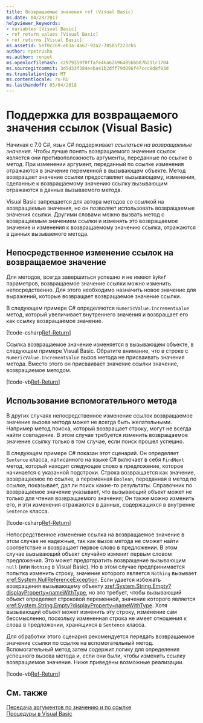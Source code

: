 ```yaml
---
title: Возвращаемые значения ref (Visual Basic)
ms.date: 04/28/2017
helpviewer_keywords:
- variables [Visual Basic]
- ref return values [Visual Basic]
- ref returns [Visual Basic]
ms.assetid: 5ef0cc69-eb3a-4a67-92a2-78585f223cb5
author: rpetrusha
ms.author: ronpet
ms.openlocfilehash: c2979359f0ffafe46a62696485bbb87b211c1704
ms.sourcegitcommit: 3d5d33f384eeba41b2dff79d096f47ccc8d8f03d
ms.translationtype: MT
ms.contentlocale: ru-RU
ms.lasthandoff: 05/04/2018
---
```

# <a name="support-for-reference-return-values-visual-basic"></a>Поддержка для возвращаемого значения ссылок (Visual Basic)

Начиная с 7.0 C#, язык C# поддерживает *ссылаться на возвращаемые значения*. Чтобы лучше понять возвращаемого значения ссылок является они противоположность аргументы, переданные по ссылке в метод. При изменении аргумент, переданный по ссылке изменения отражаются в значение переменной в вызывающем объекте. Метод возвращает значение ссылки предоставляет вызывающему, изменения, сделанные к возвращаемому значению ссылку вызывающим отражаются в данных вызываемого метода.

Visual Basic запрещается для автора методов со ссылкой на возвращаемые значения, но он позволяет использовать возвращаемые значения ссылки. Другими словами можно вызвать метод с возвращаемым значением ссылки и изменять это возвращаемое значение и изменения к возвращаемому значению ссылка, отражаются в данных вызываемого метода.

## <a name="modifying-the-ref-return-value-directly"></a>Непосредственное изменение ссылок на возвращаемое значение

Для методов, всегда завершиться успешно и не имеют `ByRef` параметров, возвращаемое значение ссылки можно изменить непосредственно. Для этого необходимо назначить новое значение для выражений, которые возвращает возвращаемое значение ссылки. 

В следующем примере C# определяются `NumericValue.IncrementValue` метод, который увеличивает внутреннего значения и возвращает его как ссылку возвращаемое значение. 

[!code-csharp[Ref-Return](../../../../../samples/snippets/visualbasic/programming-guide/language-features/procedures/ref-returns1.cs)]

Ссылка возвращаемое значение изменяется в вызывающем объекте, в следующем примере Visual Basic. Обратите внимание, что в строке с `NumericValue.IncrementValue` вызов метода не присваивать значения метода. Вместо этого он присваивает значение ссылки значение, возвращаемое методом.

[!code-vb[Ref-Return](../../../../../samples/snippets/visualbasic/programming-guide/language-features/procedures/use-ref-returns1.vb)]

## <a name="using-a-helper-method"></a>Использование вспомогательного метода

В других случаях непосредственное изменение ссылок возвращаемое значение вызова метода может не всегда быть желательными. Например метод поиска, который возвращает строку, могут не всегда найти совпадение. В этом случае требуется изменить возвращаемое значение ссылку только в том случае, если поиск прошел успешно.

В следующем примере C# показан этот сценарий. Он определяет `Sentence` класса, написанного на языке C# включает в себя `FindNext` метод, который находит следующее слово в предложение, которое начинается с указанной подстроки. Строка возвращается как значение, возвращаемое по ссылке, а переменная `Boolean`, переданная в метод по ссылке, показывает, дал ли поиск какие-то результаты. Справочник по возвращаемое значение указывает, что вызывающий объект может не только для чтения возвращаемого значения; Он также можно изменить его, и эти изменения отражаются в данных, содержащихся в внутренне `Sentence` класса.

[!code-csharp[Ref-Return](../../../../../samples/snippets/visualbasic/getting-started/ref-returns.cs)]

Непосредственное изменение ссылка на возвращаемое значение в этом случае не надежные, так как вызов метода не сможет найти соответствие и возвращает первое слово в предложении. В этом случае вызывающий объект случайно изменит первым словом предложения. Это может предотвратить возвращение вызывающим `null` (или `Nothing` в Visual Basic). Но в этом случае предпринимается попытка изменить строку, значение которого является `Nothing` вызывает <xref:System.NullReferenceException>. Если удается избежать возвращения вызывающему объекту <xref:System.String.Empty?displayProperty=nameWithType>, но это требует, чтобы вызывающий объект определяет строковой переменной, значение которого является <xref:System.String.Empty?displayProperty=nameWithType>. Хотя вызывающий объект может изменить эту строку, изменение сам бессмысленно, поскольку измененная строка не имеет отношения к слова в предложении, хранящихся в `Sentence` класса.

Для обработки этого сценария рекомендуется передать возвращаемое значение ссылки по ссылке на вспомогательный метод. Вспомогательный метод затем содержит логику для определения успешного вызова метода и, если они были, чтобы изменить ссылку возвращаемое значение. Ниже приведены возможные реализации.

[!code-vb[Ref-Return](../../../../../samples/snippets/visualbasic/getting-started/ref-return-helper.vb#1)]

## <a name="see-also"></a>См. также

[Передача аргументов по значению и по ссылке](passing-arguments-by-value-and-by-reference.md)   
[Процедуры в Visual Basic](index.md)   


